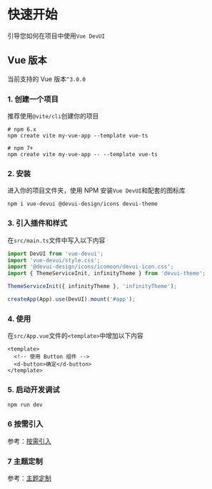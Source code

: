 # 快速开始

引导您如何在项目中使用`Vue DevUI`

## Vue 版本

当前支持的 Vue 版本`^3.0.0`

### 1. 创建一个项目

推荐使用`@vite/cli`创建你的项目

```shell
# npm 6.x
npm create vite my-vue-app --template vue-ts

# npm 7+
npm create vite my-vue-app -- --template vue-ts
```

### 2. 安装

进入你的项目文件夹，使用 NPM 安装`Vue DevUI`和配套的图标库

```shell
npm i vue-devui @devui-design/icons devui-theme
```

### 3. 引入插件和样式

在`src/main.ts`文件中写入以下内容

```ts
import DevUI from 'vue-devui';
import 'vue-devui/style.css';
import '@devui-design/icons/icomoon/devui-icon.css';
import { ThemeServiceInit, infinityTheme } from 'devui-theme';

ThemeServiceInit({ infinityTheme }, 'infinityTheme');

createApp(App).use(DevUI).mount('#app');
```

### 4. 使用

在`src/App.vue`文件的`<template>`中增加以下内容

```vue
<template>
  <!-- 使用 Button 组件 -->
  <d-button>确定</d-button>
</template>
```

### 5. 启动开发调试

```shell
npm run dev
```

### 6 按需引入

参考：[按需引入](/on-demand/)

### 7 主题定制

参考：[主题定制](/theme-guide/)
